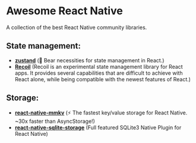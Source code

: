# Awesome React Native
A collection of the best React Native community libraries.

## State management:
- [**zustand**](https://github.com/pmndrs/zustand) (🐻 Bear necessities for state management in React.)
- [**Recoil**](https://github.com/facebookexperimental/Recoil) (Recoil is an experimental state management library for React apps. It provides several capabilities that are difficult to achieve with React alone, while being compatible with the newest features of React.)

## Storage:
- [**react-native-mmkv**](https://github.com/mrousavy/react-native-mmkv) (⚡️ The fastest key/value storage for React Native. ~30x faster than AsyncStorage!)
- [**react-native-sqlite-storage**](https://github.com/andpor/react-native-sqlite-storage) (Full featured SQLite3 Native Plugin for React Native)
